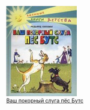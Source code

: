 ![](Ваш%20покорный%20слуга%20пёс%20Бутс.jpg)  
[Ваш покорный слуга пёс Бутс](Ваш%20покорный%20слуга%20пёс%20Бутс)

